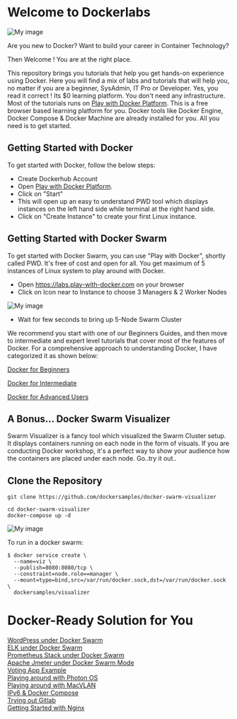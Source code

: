 # Welcome to Dockerlabs 

![My image](https://github.com/collabnix/dockerlabs/blob/master/images/dockerlabs.jpeg)

Are you new to Docker? Want to build your career in Container Technology? 

Then Welcome ! You are at the right place.

This repository brings you tutorials that help you get hands-on experience using Docker. Here you will find a mix of labs and tutorials that will help you, no matter if you are a beginner, SysAdmin, IT Pro or Developer. Yes, you read it correct ! Its $0 learning platform. You don't need any infrastructure. Most of the tutorials runs on [Play with Docker Platform](http://play-with-docker.com). This is a free browser based learning platform for you. Docker tools like Docker Engine, Docker Compose & Docker Machine are already installed for you. All you need is to get started.



## Getting Started with Docker 

To get started with Docker, follow the below steps:

- Create Dockerhub Account
- Open  [Play with Docker Platform](http://play-with-docker.com). 
- Click on "Start" 
- This will open up an easy to understand PWD tool which displays instances on the left hand side while terminal at the right hand side. 
- Click on "Create Instance" to create your first Linux instance.

## Getting Started with Docker Swarm

To get started with Docker Swarm, you can use "Play with Docker", shortly called PWD. It's free of cost and open for all.
You get maximum of 5 instances of Linux system to play around with Docker.

- Open https://labs.play-with-docker.com on your browser
- Click on Icon near to Instance to choose 3 Managers & 2 Worker Nodes


![My image](https://github.com/collabnix/dockerlabs/blob/master/images/pwd_1.png)


- Wait for few seconds to bring up 5-Node Swarm Cluster

We recommend you start with one of our Beginners Guides, and then move to intermediate and expert level tutorials that cover most of the features of Docker. For a comprehensive approach to understanding Docker, I have categorized it as shown below:

[Docker for Beginners](https://github.com/collabnix/dockerlabs/tree/master/beginners/README.md)<br>

[Docker for Intermediate](https://github.com/collabnix/dockerlabs/tree/master/intermediate/README.md)<br>

[Docker for Advanced Users](https://github.com/collabnix/dockerlabs/tree/master/advanced/README.md)<br>

## A Bonus... Docker Swarm Visualizer 

Swarm Visualizer is a fancy tool which visualized the Swarm Cluster setup. It displays containers running on each node in the form of visuals. If you are conducting Docker workshop, it's a perfect way to show your audience how the containers are placed under each node. Go..try it out..

## Clone the Repository

```
git clone https://github.com/dockersamples/docker-swarm-visualizer
```



```
cd docker-swarm-visualizer
docker-compose up -d
```

![My image](https://github.com/collabnix/dockerlabs/blob/master/images/visualizer.png)

To run in a docker swarm:

```
$ docker service create \
  --name=viz \
  --publish=8080:8080/tcp \
  --constraint=node.role==manager \
  --mount=type=bind,src=/var/run/docker.sock,dst=/var/run/docker.sock \
  dockersamples/visualizer
```

# Docker-Ready Solution for You

[WordPress under Docker Swarm](https://github.com/collabnix/dockerlabs/tree/master/play-with-docker/wordpress/example1/README.md)<br>
[ELK under Docker Swarm](https://github.com/collabnix/dockerlabs/tree/master/play-with-docker/ELK/README.md)<br>
[Prometheus Stack under Docker Swarm](https://github.com/collabnix/dockerlabs/tree/master/play-with-docker/docker-prometheus-swarm/README.md)<br>
[Apache Jmeter under Docker Swarm Mode](https://github.com/collabnix/dockerlabs/tree/master/play-with-docker/jmeter-docker/README.md)<br>
[Voting App Example](https://github.com/collabnix/dockerlabs/tree/master/play-with-docker/example-voting-app/README.md)<br>
[Playing around with Photon OS](https://github.com/collabnix/dockerlabs/tree/master/play-with-docker/vmware/powercli/README.md)<br>
[Playing around with MacVLAN](https://github.com/collabnix/dockerlabs/tree/master/play-with-docker/macvlan/README.md)<br>
[IPv6 & Docker Compose](https://github.com/collabnix/dockerlabs/tree/master/play-with-docker/ipv6/README.md)<br>
[Trying out Gitlab](https://github.com/collabnix/dockerlabs/tree/master/play-with-docker/gitlab/README.md)<br>
[Getting Started with Nginx](https://github.com/collabnix/dockerlabs/tree/master/play-with-docker/nginx/README.md)<br>


